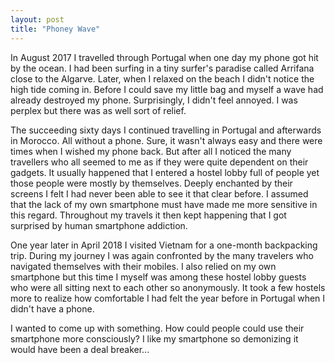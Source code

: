 ```yaml
---
layout: post
title: "Phoney Wave"
---
```


In August 2017 I travelled through Portugal when one day my phone got hit by the ocean. I had been surfing in a tiny surfer's paradise called Arrifana close to the Algarve. Later, when I relaxed on the beach I didn't notice the high tide coming in. Before I could save my little bag and myself a wave had already destroyed my phone. Surprisingly, I didn't feel annoyed. I was perplex but there was as well sort of relief. 

The succeeding sixty days I continued travelling in Portugal and afterwards in Morocco. All without a phone. Sure, it wasn't always easy and there were times when I wished my phone back. But after all I noticed the many travellers who all seemed to me as if they were quite dependent on their gadgets. It usually happened that I entered a hostel lobby full of people yet those people were mostly by themselves. Deeply enchanted by their screens I felt I had never been able to see it that clear before. I assumed that the lack of my own smartphone must have made me more sensitive in this regard. Throughout my travels it then kept happening that I got surprised by human smartphone addiction.

One year later in April 2018 I visited Vietnam for a one-month backpacking trip. During my journey I was again confronted by the many travelers who navigated themselves with their mobiles. I also relied on my own smartphone but this time I myself was among these hostel lobby guests who were all sitting next to each other so anonymously. It took a few hostels more to realize how comfortable I had felt the year before in Portugal when I didn't have a phone. 

I wanted to come up with something. How could people could use their smartphone more consciously? I like my smartphone so demonizing it would have been a deal breaker...
